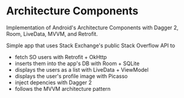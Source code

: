 # Architecture Components
Implementation of Android's Architecture Components with Dagger 2, Room, LiveData, MVVM, and Retrofit.

Simple app that uses Stack Exchange's public Stack Overflow API to 
- fetch SO users with Retrofit + OkHttp 
- inserts them into the app's DB with Room + SQLite 
- displays the users as a list with LiveData + ViewModel
- displays the user's profile image with Picasso
- inject depencies with Dagger 2
- follows the MVVM architecture pattern
